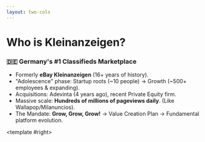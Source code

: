 ```yaml
---
layout: two-cols
---
```


# Who is Kleinanzeigen?

### 🇩🇪 Germany's #1 Classifieds Marketplace

* Formerly **eBay Kleinanzeigen** (16+ years of history).
* "Adolescence" phase: Startup roots (~10 people) → Growth (~500+ employees & expanding).
* Acquisitions: Adevinta (4 years ago), recent Private Equity firm.
* Massive scale: **Hundreds of millions of pageviews daily**. (Like Wallapop/Milanuncios).
* The Mandate: **Grow, Grow, Grow!** → Value Creation Plan → Fundamental platform evolution.

<template #right>
  <div class="flex items-center justify-center h-full">
    <ImageCarousel
      :images="[
        '/2025-04-23/ebayk-2011.png',
        '/2025-04-23/ebayk-2020.png',
        '/2025-04-23/ka-today.png'
      ]"
      :interval="3000"
      fit="cover"
      align="top left"
      height="400px"
      width="100%"
    />
  </div>
</template>
